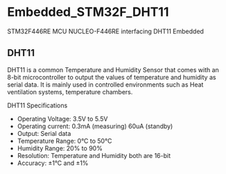 # Embedded_STM32F_DHT11
STM32F446RE MCU NUCLEO-F446RE interfacing DHT11 Embedded 


## DHT11
DHT11 is a common Temperature and Humidity Sensor that comes with an 8-bit microcontroller to output the values of temperature and humidity as serial data. It is mainly used in controlled environments such as Heat ventilation systems, temperature chambers.

DHT11 Specifications
- Operating Voltage: 3.5V to 5.5V
- Operating current: 0.3mA (measuring) 60uA (standby)
- Output: Serial data
- Temperature Range: 0°C to 50°C
- Humidity Range: 20% to 90%
- Resolution: Temperature and Humidity both are 16-bit
- Accuracy: ±1°C and ±1%
